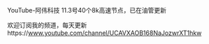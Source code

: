 YouTube-阿伟科技
11.3号40个8k高速节点，已在油管更新

欢迎订阅我的频道，每天更新https://www.youtube.com/channel/UCAVXAOB168NaJozwrXT1hkw
  


